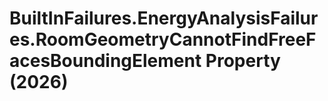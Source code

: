 # BuiltInFailures.EnergyAnalysisFailures.RoomGeometryCannotFindFreeFacesBoundingElement Property (2026)

﻿